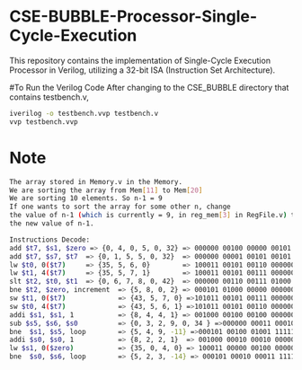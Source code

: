# CSE-BUBBLE-Processor-Single-Cycle-Execution
This repository contains the implementation of Single-Cycle Execution Processor in Verilog, utilizing a 32-bit ISA (Instruction Set Architecture). 

#To Run the Verilog Code
After changing to the CSE_BUBBLE directory that contains testbench.v,
```bash
iverilog -o testbench.vvp testbench.v
vvp testbench.vvp
```
# Note
```bash
The array stored in Memory.v in the Memory.
We are sorting the array from Mem[11] to Mem[20]
We are sorting 10 elements. So n-1 = 9
If one wants to sort the array for some other n, change 
the value of n-1 (which is currently = 9, in reg_mem[3] in RegFile.v) to
the new value of n-1.

Instructions Decode:
add $t7, $s1, $zero => {0, 4, 0, 5, 0, 32} => 000000 00100 00000 00101 00000 100000
add $t7, $s7, $t7  => {0, 1, 5, 5, 0, 32}  => 000000 00001 00101 00101 00000 100000
lw $t0, 0($t7)     => {35, 5, 6, 0}	       => 100011 00101 00110 0000000000000000
lw $t1, 4($t7)     => {35, 5, 7, 1}        => 100011 00101 00111 0000000000000001
slt $t2, $t0, $t1  => {0, 6, 7, 8, 0, 42}  => 000000 00110 00111 01000 00000 101010
bne $t2, $zero, increment  => {5, 8, 0, 2} => 000101 01000 00000 0000000000000010
sw $t1, 0($t7) 			   => {43, 5, 7, 0} =>101011 00101 00111 0000000000000000
sw $t0, 4($t7)             => {43, 5, 6, 1} =>101011 00101 00110 0000000000000001
addi $s1, $s1, 1		   => {8, 4, 4, 1} => 001000 00100 00100 0000000000000001
sub $s5, $s6, $s0 		   => {0, 3, 2, 9, 0, 34 } =>000000 00011 00010 01001 00000 100010
bne  $s1, $s5, loop		   => {5, 4, 9, -11} =>000101 00100 01001 1111111111110101
addi $s0, $s0, 1 		   => {8, 2, 2, 1}  => 001000 00010 00010 0000000000000001
lw $s1, 0($zero) 		   => {35, 0, 4, 0} => 100011 00000 00100 0000000000000000
bne  $s0, $s6, loop		   => {5, 2, 3, -14} => 000101 00010 00011 1111111111110010
```
